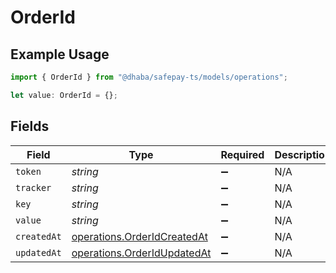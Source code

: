 # OrderId

## Example Usage

```typescript
import { OrderId } from "@dhaba/safepay-ts/models/operations";

let value: OrderId = {};
```

## Fields

| Field                                                                      | Type                                                                       | Required                                                                   | Description                                                                |
| -------------------------------------------------------------------------- | -------------------------------------------------------------------------- | -------------------------------------------------------------------------- | -------------------------------------------------------------------------- |
| `token`                                                                    | *string*                                                                   | :heavy_minus_sign:                                                         | N/A                                                                        |
| `tracker`                                                                  | *string*                                                                   | :heavy_minus_sign:                                                         | N/A                                                                        |
| `key`                                                                      | *string*                                                                   | :heavy_minus_sign:                                                         | N/A                                                                        |
| `value`                                                                    | *string*                                                                   | :heavy_minus_sign:                                                         | N/A                                                                        |
| `createdAt`                                                                | [operations.OrderIdCreatedAt](../../models/operations/orderidcreatedat.md) | :heavy_minus_sign:                                                         | N/A                                                                        |
| `updatedAt`                                                                | [operations.OrderIdUpdatedAt](../../models/operations/orderidupdatedat.md) | :heavy_minus_sign:                                                         | N/A                                                                        |